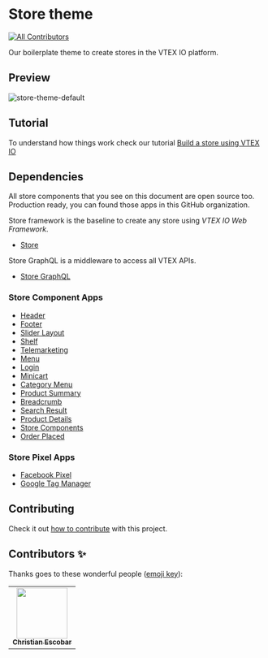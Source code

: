 # Store theme

<!-- ALL-CONTRIBUTORS-BADGE:START - Do not remove or modify this section -->

[![All Contributors](https://img.shields.io/badge/all_contributors-1-orange.svg?style=flat-square)](#contributors-)

<!-- ALL-CONTRIBUTORS-BADGE:END -->

Our boilerplate theme to create stores in the VTEX IO platform.

## Preview

![store-theme-default](https://user-images.githubusercontent.com/1354492/63937047-e8d81c80-ca37-11e9-86fc-61e88847bbfb.png)

## Tutorial

To understand how things work check our tutorial [Build a store using VTEX IO](https://vtex.io/docs/getting-started/build-stores-with-store-framework/1/)

## Dependencies

All store components that you see on this document are open source too. Production ready, you can found those apps in this GitHub organization.

Store framework is the baseline to create any store using _VTEX IO Web Framework_.

- [Store](https://github.com/vtex-apps/store/blob/master/README.md)

Store GraphQL is a middleware to access all VTEX APIs.

- [Store GraphQL](https://github.com/vtex-apps/store-graphql/blob/master/docs/README.md)

### Store Component Apps

- [Header](https://github.com/vtex-apps/store-header/blob/master/docs/README.md)
- [Footer](https://github.com/vtex-apps/store-footer/blob/master/docs/README.md)
- [Slider Layout](https://github.com/vtex-apps/slider-layout/blob/master/docs/README.md)
- [Shelf](https://github.com/vtex-apps/shelf/blob/master/docs/README.md)
- [Telemarketing](https://github.com/vtex-apps/telemarketing/blob/master/docs/README.md)
- [Menu](https://github.com/vtex-apps/menu/blob/master/docs/README.md)
- [Login](https://github.com/vtex-apps/login/blob/master/docs/README.md)
- [Minicart](https://github.com/vtex-apps/minicart/blob/master/docs/README.md)
- [Category Menu](https://github.com/vtex-apps/category-menu/blob/master/docs/README.md)
- [Product Summary](https://github.com/vtex-apps/product-summary/blob/master/docs/README.md)
- [Breadcrumb](https://github.com/vtex-apps/breadcrumb/blob/master/docs/README.md)
- [Search Result](https://github.com/vtex-apps/search-result/blob/master/docs/README.md)
- [Product Details](https://github.com/vtex-apps/product-details/blob/master/docs/README.md)
- [Store Components](https://github.com/vtex-apps/store-components/blob/master/docs/README.md)
- [Order Placed](https://github.com/vtex-apps/order-placed/blob/master/docs/README.md)

### Store Pixel Apps

- [Facebook Pixel](https://github.com/vtex-apps/facebook-pixel/blob/master/docs/README.md)
- [Google Tag Manager](https://github.com/vtex-apps/google-tag-manager/blob/master/docs/README.md)

## Contributing

Check it out [how to contribute](https://github.com/vtex-apps/awesome-io#contributing) with this project.

## Contributors ✨

Thanks goes to these wonderful people ([emoji key](https://allcontributors.org/docs/en/emoji-key)):

<!-- ALL-CONTRIBUTORS-LIST:START - Do not remove or modify this section -->
<!-- prettier-ignore-start -->
<!-- markdownlint-disable -->
<table>
  <tr>
    <td align="center"><a href="https://christian-escobar.netlify.app/"><img src="https://avatars.githubusercontent.com/u/44533046?v=4" width="100px;" alt=""/><br /><sub><b>Christian Escobar</b></sub></a><br /></td>
  </tr>
</table>

<!-- markdownlint-enable -->
<!-- prettier-ignore-end -->

<!-- ALL-CONTRIBUTORS-LIST:END -->
